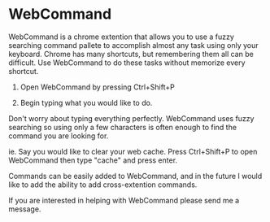 WebCommand
==========

WebCommand is a chrome extention that allows you to use a fuzzy searching command pallete to accomplish almost any task
using only your keyboard.  Chrome has many shortcuts, but remembering them all can be difficult.  Use WebCommand to
do these tasks without memorize every shortcut.

1) Open WebCommand by pressing Ctrl+Shift+P

2) Begin typing what you would like to do.

Don't worry about typing everything perfectly.  WebCommand uses fuzzy searching so using only a few characters is often
enough to find the command you are looking for.

ie. Say you would like to clear your web cache.  Press Ctrl+Shift+P to open WebCommand then type "cache" and press enter.


Commands can be easily added to WebCommand, and in the future I would like to add the ability to add cross-extention
commands.


If you are interested in helping with WebCommand please send me a message.
